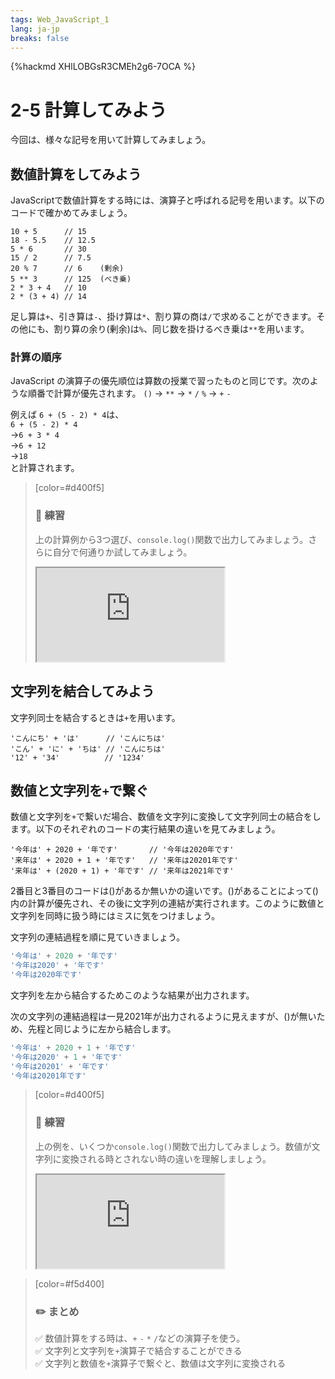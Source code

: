 ```yaml
---
tags: Web_JavaScript_1
lang: ja-jp
breaks: false
---
```


{%hackmd XHlLOBGsR3CMEh2g6-7OCA %}

# 2-5 計算してみよう

今回は、様々な記号を用いて計算してみましょう。

## 数値計算をしてみよう
JavaScriptで数値計算をする時には、演算子と呼ばれる記号を用います。以下のコードで確かめてみましょう。
```javascript=
10 + 5      // 15
18 - 5.5    // 12.5
5 * 6       // 30
15 / 2      // 7.5
20 % 7      // 6    (剰余)
5 ** 3      // 125  (べき乗)
2 * 3 + 4   // 10
2 * (3 + 4) // 14
```
足し算は`+`、引き算は`-`、掛け算は`*`、割り算の商は`/`で求めることができます。その他にも、割り算の余り(剰余)は`%`、同じ数を掛けるべき乗は`**`を用います。
### 計算の順序
JavaScript の演算子の優先順位は算数の授業で習ったものと同じです。次のような順番で計算が優先されます。
`()` → `**` → `*` `/` `%` → `+` `-`

例えば `6 + (5 - 2) * 4`は、  
`6 + (5 - 2) * 4`  
→`6 + 3 * 4`  
→`6 + 12`  
→`18`  
と計算されます。
> [color=#d400f5]
> 
> ### :rocket: **練習**
> 
> 上の計算例から3つ選び、`console.log()`関数で出力してみましょう。さらに自分で何通りか試してみましょう。
> 
> <iframe src="https://uec-programming.github.io/basic_training/web-sample/editor.html?code=console.log(   );"></iframe>
> 

## 文字列を結合してみよう
文字列同士を結合するときは`+`を用います。
```javascript=
'こんにち' + 'は'      // 'こんにちは' 
'こん' + 'に' + 'ちは' // 'こんにちは'
'12' + '34'          // '1234'
```

## 数値と文字列を`+`で繋ぐ
数値と文字列を`+`で繋いだ場合、数値を文字列に変換して文字列同士の結合をします。以下のそれぞれのコードの実行結果の違いを見てみましょう。
```javascript=
'今年は' + 2020 + '年です'       // '今年は2020年です'
'来年は' + 2020 + 1 + '年です'   // '来年は20201年です'
'来年は' + (2020 + 1) + '年です' // '来年は2021年です'
```
2番目と3番目のコードは()があるか無いかの違いです。()があることによって()内の計算が優先され、その後に文字列の連結が実行されます。このように数値と文字列を同時に扱う時にはミスに気をつけましょう。

文字列の連結過程を順に見ていきましょう。
```javascript
'今年は' + 2020 + '年です'
'今年は2020' + '年です'
'今年は2020年です'
```

文字列を左から結合するためこのような結果が出力されます。

次の文字列の連結過程は一見2021年が出力されるように見えますが、()が無いため、先程と同じように左から結合します。


```javascript
'今年は' + 2020 + 1 + '年です'
'今年は2020' + 1 + '年です'
'今年は20201' + '年です'
'今年は20201年です'
```

> [color=#d400f5]
> 
> ### :rocket: **練習**
> 
> 上の例を、いくつか`console.log()`関数で出力してみましょう。数値が文字列に変換される時とされない時の違いを理解しましょう。
> 
> <iframe src="https://uec-programming.github.io/basic_training/web-sample/editor.html?code=console.log(  );"></iframe>
> 

> [color=#f5d400]
> ### :pencil2: **まとめ**
> 
> :white_check_mark: 数値計算をする時は、`+` `-` `*` `/`などの演算子を使う。  
> :white_check_mark: 文字列と文字列を`+`演算子で結合することができる  
> :white_check_mark: 文字列と数値を`+`演算子で繋ぐと、数値は文字列に変換される


